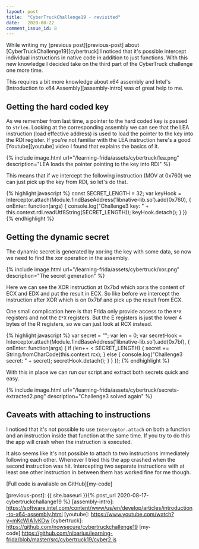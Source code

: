 ```yaml
---
layout: post
title:  "CyberTruckChallenge19 - revisited"
date:   2020-08-22
comment_issue_id: 8
---
```

While writing my [previous post][previous-post] about [CyberTruckChallenge19][cybertruck] I noticed that it's possible intercept individual instructions in native code in addition to just functions. With this new knowledge I decided take on the third part of the CyberTruck challenge one more time.

This requires a bit more knowledge about x64 assembly and Intel's [Introduction to x64 Assembly][assembly-intro] was of great help to me.

## Getting the hard coded key
As we remember from last time, a pointer to the hard coded key is passed to `strlen`. Looking at the corresponding assembly we can see that the LEA instruction (load effective address) is used to load the pointer to the key into the RDI register. If you're not familiar with the LEA instruction here's a good [Youtube][youtube] video I found that explains the basics of it.

{% include image.html url="/learning-frida/assets/cybertruck/lea.png" description="LEA loads the pointer pointing to the key into RDI" %}

This means that if we intercept the following instruction (MOV at 0x760) we can just pick up the key from RDI, so let's do that.

{% highlight javascript %}
  const SECRET_LENGTH = 32;
  var keyHook = Interceptor.attach(Module.findBaseAddress('libnative-lib.so').add(0x760), {
    onEnter: function(args) {
      console.log("Challenge3 key: " + this.context.rdi.readUtf8String(SECRET_LENGTH));
      keyHook.detach();
    }
  })
{% endhighlight %}

## Getting the dynamic secret

The dynamic secret is generated by xor:ing the key with some data, so now we need to find the xor operation in the assembly.

{% include image.html url="/learning-frida/assets/cybertruck/xor.png" description="The secret generation" %}

Here we can see the XOR instruction at 0x7bd which xor:s the content of ECX and EDX and put the result in ECX. So like before we intercept the instruction after XOR which is on 0x7bf and pick up the result from ECX.

One small complication here is that Frida only provide access to the `R*X` registers and not the `E*X` registers. But the E registers is just the lower 4 bytes of the R registers, so we can just look at RCX instead.

{% highlight javascript %}
  var secret = "";
  var len = 0;
  var secretHook = Interceptor.attach(Module.findBaseAddress('libnative-lib.so').add(0x7bf), {
    onEnter: function(args) {
      if (len++ < SECRET_LENGTH) {
        secret += String.fromCharCode(this.context.rcx);
      } else {
        console.log("Challenge3 secret: " + secret);
        secretHook.detach();
      }
    }
  });
{% endhighlight %}


With this in place we can run our script and extract both secrets quick and easy.

{% include image.html url="/learning-frida/assets/cybertruck/secrets-extracted2.png" description="Challenge3 solved again" %}

## Caveats with attaching to instructions

I noticed that it's not possible to use `Interceptor.attach` on both a function and an instruction inside that function at the same time. If you try to do this the app will crash when the instruction is executed.

It also seems like it's not possible to attach to two instructions immediately following each other. Whenever I tried this the app crashed when the second instruction was hit. Intercepting two separate instructions with at least one other instruction in between them has worked fine for me though.

[Full code is available on GitHub][my-code]

[previous-post]: {{ site.baseurl }}{% post_url 2020-08-17-cybertruckchallange19 %}
[assembly-intro]: https://software.intel.com/content/www/us/en/develop/articles/introduction-to-x64-assembly.html
[youtube]: https://www.youtube.com/watch?v=mKcWIA1vKOw
[cybertruck]: https://github.com/nowsecure/cybertruckchallenge19
[my-code]:https://github.com/nibarius/learning-frida/blob/master/src/cybertruck19/cyber2.js
